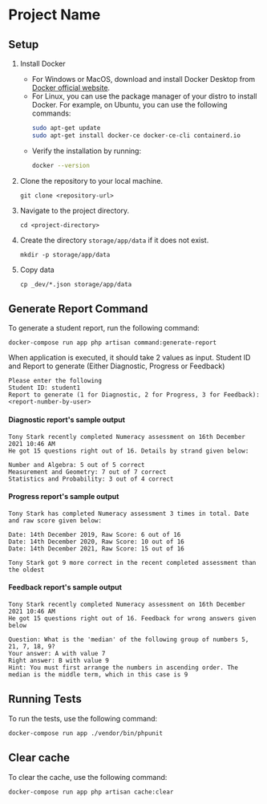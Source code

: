 # Project Name

## Setup

1. Install Docker

   - For Windows or MacOS, download and install Docker Desktop from [Docker official website](https://www.docker.com/products/docker-desktop).
   - For Linux, you can use the package manager of your distro to install Docker. For example, on Ubuntu, you can use the following commands:
     ```bash
     sudo apt-get update
     sudo apt-get install docker-ce docker-ce-cli containerd.io
     ```
   - Verify the installation by running:
     ```bash
     docker --version
     ```

2. Clone the repository to your local machine.

   ```
   git clone <repository-url>
   ```

3. Navigate to the project directory.

   ```
   cd <project-directory>
   ```

4. Create the directory `storage/app/data` if it does not exist.

   ```
   mkdir -p storage/app/data
   ```

5. Copy data
   ```
   cp _dev/*.json storage/app/data
   ```

## Generate Report Command

To generate a student report, run the following command:

```
docker-compose run app php artisan command:generate-report
```

When application is executed, it should take 2 values as input. Student ID and Report to generate (Either Diagnostic, Progress or Feedback)

```
Please enter the following
Student ID: student1
Report to generate (1 for Diagnostic, 2 for Progress, 3 for Feedback): <report-number-by-user>
```

#### Diagnostic report's sample output

```
Tony Stark recently completed Numeracy assessment on 16th December 2021 10:46 AM
He got 15 questions right out of 16. Details by strand given below:

Number and Algebra: 5 out of 5 correct
Measurement and Geometry: 7 out of 7 correct
Statistics and Probability: 3 out of 4 correct

```

#### Progress report's sample output

```
Tony Stark has completed Numeracy assessment 3 times in total. Date and raw score given below:

Date: 14th December 2019, Raw Score: 6 out of 16
Date: 14th December 2020, Raw Score: 10 out of 16
Date: 14th December 2021, Raw Score: 15 out of 16

Tony Stark got 9 more correct in the recent completed assessment than the oldest
```

#### Feedback report's sample output

```
Tony Stark recently completed Numeracy assessment on 16th December 2021 10:46 AM
He got 15 questions right out of 16. Feedback for wrong answers given below

Question: What is the 'median' of the following group of numbers 5, 21, 7, 18, 9?
Your answer: A with value 7
Right answer: B with value 9
Hint: You must first arrange the numbers in ascending order. The median is the middle term, which in this case is 9

```

## Running Tests

To run the tests, use the following command:

```
docker-compose run app ./vendor/bin/phpunit
```

## Clear cache
To clear the cache, use the following command:

```
docker-compose run app php artisan cache:clear
```